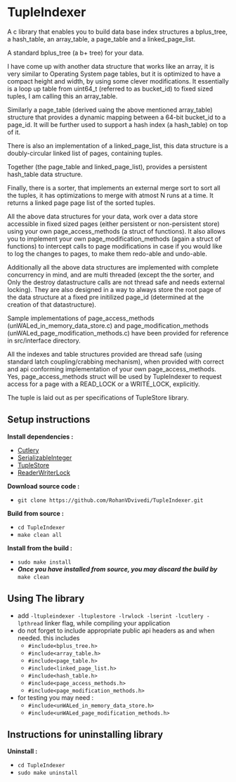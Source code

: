 # TupleIndexer
A c library that enables you to build data base index structures a bplus_tree, a hash_table, an array_table, a page_table and a linked_page_list.

A standard bplus_tree (a b+ tree) for your data.

I have come up with another data structure that works like an array, it is very similar to Operating System page tables, but it is optimized to have a compact height and width, by using some clever modifications. It essentially is a loop up table from uint64_t (referred to as bucket_id) to fixed sized tuples, I am calling this an array_table.

Similarly a page_table (derived uaing the above mentioned array_table) structure that provides a dynamic mapping between a 64-bit bucket_id to a page_id. It will be further used to support a hash index (a hash_table) on top of it.

There is also an implementation of a linked_page_list, this data structure is a doubly-circular linked list of pages, containing tuples.

Together (the page_table and linked_page_list), provides a persistent hash_table data structure.

Finally, there is a sorter, that implements an external merge sort to sort all the tuples, it has optimizations to merge with atmost N runs at a time. It returns a linked page page list of the sorted tuples.

All the above data structures for your data, work over a data store accessible in fixed sized pages (either persistent or non-persistent store) using your own page_access_methods (a struct of functions). It also allows you to implement your own page_modification_methods (again a struct of functions) to intercept calls to page modifications in case if you would like to log the changes to pages, to make them redo-able and undo-able.

Additionally all the above data structures are implemented with complete concurrency in mind, and are multi threaded (except the the sorter, and Only the destroy datastructure calls are not thread safe and needs external locking). They are also designed in a way to always store the root page of the data structure at a fixed pre initilized page_id (determined at the creation of that datastructure).

Sample implementations of page_access_methods (unWALed_in_memory_data_store.c) and page_modification_methods (unWALed_page_modification_methods.c) have been provided for reference in src/interface directory.

All the indexes and table structures provided are thread safe (using standard latch coupling/crabbing mechanism), when provided with correct and api conforming implementation of your own page_access_methods. Yes, page_access_methods struct will be used by TupleIndexer to request access for a page with a READ_LOCK or a WRITE_LOCK, explicitly.

The tuple is laid out as per specifications of TupleStore library.

## Setup instructions
**Install dependencies :**
 * [Cutlery](https://github.com/RohanVDvivedi/Cutlery)
 * [SerializableInteger](https://github.com/RohanVDvivedi/SerializableInteger)
 * [TupleStore](https://github.com/RohanVDvivedi/TupleStore)
 * [ReaderWriterLock](https://github.com/RohanVDvivedi/ReaderWriterLock)

**Download source code :**
 * `git clone https://github.com/RohanVDvivedi/TupleIndexer.git`

**Build from source :**
 * `cd TupleIndexer`
 * `make clean all`

**Install from the build :**
 * `sudo make install`
 * ***Once you have installed from source, you may discard the build by*** `make clean`

## Using The library
 * add `-ltupleindexer -ltuplestore -lrwlock -lserint -lcutlery -lpthread` linker flag, while compiling your application
 * do not forget to include appropriate public api headers as and when needed. this includes
   * `#include<bplus_tree.h>`
   * `#include<array_table.h>`
   * `#include<page_table.h>`
   * `#include<linked_page_list.h>`
   * `#include<hash_table.h>`
   * `#include<page_access_methods.h>`
   * `#include<page_modification_methods.h>`
 * for testing you may need :
   * `#include<unWALed_in_memory_data_store.h>`
   * `#include<unWALed_page_modification_methods.h>`

## Instructions for uninstalling library

**Uninstall :**
 * `cd TupleIndexer`
 * `sudo make uninstall`
